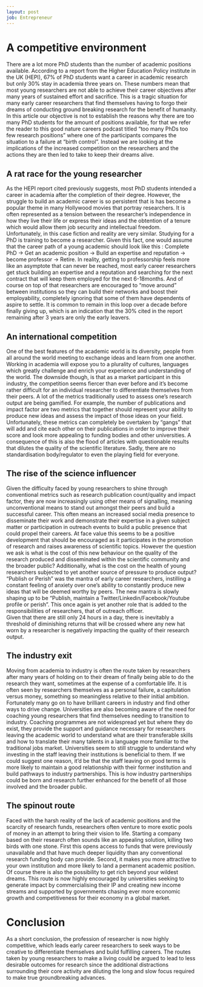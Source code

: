 ```yaml
---
layout: post
job: Entrepreneur
---
```

# A competitive environment

There are a lot more PhD students than the number of academic positions available.
According to a report from the Higher Education Policy institute in the UK (HEPI), 67% of PhD students want a career in academic research but only 30% stay in academia three years on. 
These numbers mean that most young researchers are not able to achieve their career objectives after many years of sustained effort and sacrifice. This is a tragic situation for many early career researchers that find themselves having to forgo their dreams of conducting ground breaking research for the benefit of humanity.
In this article our objective is not to establish the reasons why there are too many PhD students for the amount of positions available, for that we refer the reader to this good nature careers podcast titled “too many PhDs too few research positions” where one of the participants compares the situation to a failure at “birth control”. Instead we are looking at the implications of the increased competition on the researchers and the actions they are then led to take to keep their dreams alive.


## A rat race for the young researcher
As the HEPI report cited previously suggests, most PhD students intended a career in academia after the completion of their degree. However, the struggle to build an academic career is so persistent that is has become a popular theme in many Hollywood movies that portray researchers. It is often represented as a tension between the researcher’s independence in how they live their life or express their ideas and the obtention of a tenure which would allow them job security and intellectual freedom. Unfortunately, in this case fiction and reality are very similar.
Studying for a PhD is training to become a researcher. Given this fact, one would assume that the career path of a young academic should look like this : Complete PhD -> Get an academic position -> Build an expertise and reputation -> become professor -> Retire.
In reality, getting to professorship feels more like an asymptote that can never be reached, most early career researchers get stuck building an expertise and a reputation and searching for the next contract that will keep them employed for the next 6-18months. And of course on top of that researchers are encouraged to “move around” between institutions so they can build their networks and boost their employability, completely ignoring that some of them have dependents of aspire to settle.  It is common to remain in this loop over a decade before finally giving up, which is an indication that the 30% cited in the report remaining after 3 years are only the early leavers.



## An international competition
One of the best features of the academic world is its diversity, people from all around the world meeting to exchange ideas and learn from one another. Working in academia will expose you to a plurality of cultures, languages which greatly challenge and enrich your experience and understanding of the world. The downside though, is that as a market participant in this industry, the competition seems fiercer than ever before and it’s become rather difficult for an individual researcher to differentiate themselves from their peers. A lot of the metrics traditionally used to assess one’s research output are being gamified. For example, the number of publications and impact factor are two metrics that together should represent your ability to produce new ideas and assess the impact of those ideas on your field. Unfortunately, these metrics can completely be overtaken by “gangs” that will add and cite each other on their publications in order to improve their score and look more appealing to funding bodies and other universities.  A consequence of this is also the flood of articles with questionable results that dilutes the quality of the scientific literature. Sadly, there are no standardisation body/regulator to even the playing field for everyone.


## The rise of the science influencer

Given  the difficulty faced by young researchers to shine through conventional metrics such as research publication count/quality and impact factor, they are now increasingly using other means of signalling, meaning unconventional means to stand out amongst their peers and build a successful career. This often means an increased social media presence to disseminate their work and demonstrate their expertise in a given subject matter or participation in outreach events to build a public presence that could propel their careers. 
At face value this seems to be a positive development that should be encouraged as it participates in the promotion of research and raises awareness of scientific topics. However the question we ask is what is the cost of this new behaviour on the quality of the research produced and disseminated within the scientific community and the broader public? Additionally, what is the cost on the health of young researchers subjected to yet another source of pressure to produce output? “Publish or Perish” was the mantra of early career researchers, instilling a constant feeling of anxiety over one’s ability to constantly produce new ideas that will be deemed worthy by peers. The new mantra is slowly shaping up to be “Publish, maintain a Twitter/Linkedin/Facebook/Youtube profile or perish”. This once again is yet another role that is added to the responsibilities of researchers, that of outreach officer.   
Given that there are still only 24 hours in a day, there is inevitably a threshold of diminishing returns that will be crossed where any new hat worn by a researcher is negatively impacting the quality of their research output.

## The industry exit 

Moving from academia to industry is often the route taken by researchers after many years of holding on to their dream of finally being able to do the research they want, sometimes at the expense of a comfortable life. It is often seen by researchers themselves as a personal failure, a capitulation versus money, something so meaningless relative to their initial ambition. Fortunately many go on to have brilliant careers in industry and find other ways to drive change. Universities are also becoming aware of the need for coaching young researchers that find themselves needing to transition to industry. Coaching programmes are not widespread yet but where they do exist, they provide the support and guidance necessary for researchers leaving the academic world to understand what are their transferable skills and how to translate their many talents in a language more familiar to the traditional jobs market. Universities seem to still struggle to understand why investing in the staff leaving their institutions is beneficial to them. If we could suggest one reason, it’d be that the staff leaving on good terms is more likely to maintain a good relationship with their former institution and build pathways to industry partnerships. This is how industry partnerships could be born and research further enhanced for the benefit of all those involved and the broader public. 
   

## The spinout route

Faced with the harsh reality of the lack of academic positions and the scarcity of research funds, researchers often venture to more exotic pools of money in an attempt to bring their vision to life. Starting a company based on their research often sounds like an appealing solution, killing two birds with one stone. First this opens access to funds that were previously unavailable and that have much deeper liquidity than any conventional research funding body can provide. Second, it makes you more attractive to your own institution and more likely to land a permanent academic position. Of course there is also the possibility to get rich beyond your wildest dreams. 
This route is now highly encouraged by universities seeking to generate impact by commercialising their IP and creating new income streams and supported by governments chasing ever more economic growth and competitiveness for their economy in a global market. 

# Conclusion

As a short conclusion, the profession of researcher is now highly competitive, which leads early career researchers to seek ways to be creative to differentiate themselves and build fulfilling careers. The routes taken by young researchers to make a living could be argued to lead to less desirable outcomes for research since the additional distractions surrounding their core activity are diluting the long and slow focus required to make true groundbreaking advances.  

